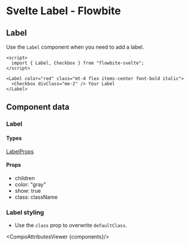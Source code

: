 # Svelte Label - Flowbite


## Label

Use the `Label` component when you need to add a label.

```svelte
<script>
  import { Label, Checkbox } from "flowbite-svelte";
</script>

<Label color="red" class="mt-4 flex items-center font-bold italic">
  <Checkbox divClass="me-2" /> Your Label
</Label>
```

## Component data

### Label

#### Types

[LabelProps](https://github.com/themesberg/flowbite-svelte/blob/main/src/lib/types.ts#L786)

#### Props

- children
- color: "gray"
- show: true
- class: className


### Label styling

- Use the `class` prop to overwrite `defaultClass`.

<CompoAttributesViewer {components}/>
